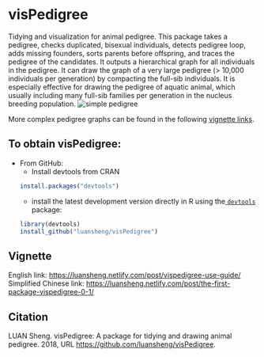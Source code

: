 # visPedigree
Tidying and visualization for animal pedigree. 
This package takes a pedigree, checks duplicated, bisexual individuals, detects pedigree loop, adds missing founders, sorts parents before offspring, and traces the pedigree of the candidates. It outputs a hierarchical graph for all individuals in the pedigree. It can draw the graph of a very large pedigree (> 10,000 individuals per generation) by compacting the full-sib individuals. It is especially effective for drawing the pedigree of aquatic animal, which usually including many full-sib families per generation in the nucleus breeding population.
![simple pedigree](https://luansheng.netlify.com/post/2018-11-09-vispedigree-use-guide_files/figure-html/smallped-1.png)

More complex pedigree graphs can be found in the following [vignette links](#vignette).

## To obtain visPedigree:
 * From GitHub:
   * Install devtools from CRAN
   ```R
   install.packages("devtools")
   ```
   * install the latest development version directly in R using the[ `devtools`](https://github.com/hadley/devtools) package:
   ```R
   library(devtools)
   install_github("luansheng/visPedigree")
   ```
   
## <a id="vignette">Vignette</a>
English link: https://luansheng.netlify.com/post/vispedigree-use-guide/      
Simplified Chinese link: https://luansheng.netlify.com/post/the-first-package-vispedigree-0-1/   

## Citation
LUAN Sheng. visPedigree: A package for tidying and drawing animal pedigree. 2018, URL https://github.com/luansheng/visPedigree.

